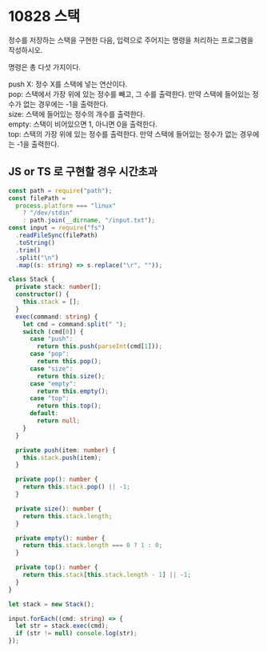 # 10828 스택

정수를 저장하는 스택을 구현한 다음, 입력으로 주어지는 명령을 처리하는 프로그램을 작성하시오.

명령은 총 다섯 가지이다.

push X: 정수 X를 스택에 넣는 연산이다.  
pop: 스택에서 가장 위에 있는 정수를 빼고, 그 수를 출력한다. 만약 스택에 들어있는 정수가 없는 경우에는 -1을 출력한다.  
size: 스택에 들어있는 정수의 개수를 출력한다.  
empty: 스택이 비어있으면 1, 아니면 0을 출력한다.  
top: 스택의 가장 위에 있는 정수를 출력한다. 만약 스택에 들어있는 정수가 없는 경우에는 -1을 출력한다.

## JS or TS 로 구현할 경우 시간초과

```typescript
const path = require("path");
const filePath =
  process.platform === "linux"
    ? "/dev/stdin"
    : path.join(__dirname, "/input.txt");
const input = require("fs")
  .readFileSync(filePath)
  .toString()
  .trim()
  .split("\n")
  .map((s: string) => s.replace("\r", ""));

class Stack {
  private stack: number[];
  constructor() {
    this.stack = [];
  }
  exec(command: string) {
    let cmd = command.split(" ");
    switch (cmd[0]) {
      case "push":
        return this.push(parseInt(cmd[1]));
      case "pop":
        return this.pop();
      case "size":
        return this.size();
      case "empty":
        return this.empty();
      case "top":
        return this.top();
      default:
        return null;
    }
  }

  private push(item: number) {
    this.stack.push(item);
  }

  private pop(): number {
    return this.stack.pop() || -1;
  }

  private size(): number {
    return this.stack.length;
  }

  private empty(): number {
    return this.stack.length === 0 ? 1 : 0;
  }

  private top(): number {
    return this.stack[this.stack.length - 1] || -1;
  }
}

let stack = new Stack();

input.forEach((cmd: string) => {
  let str = stack.exec(cmd);
  if (str != null) console.log(str);
});
```
